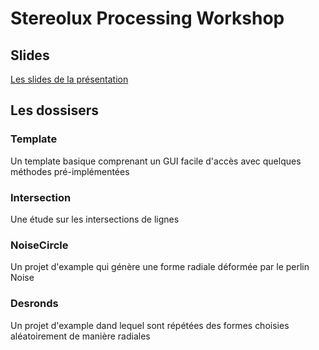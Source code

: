 # Stereolux Processing Workshop

## Slides
[Les slides de la présentation](https://docs.google.com/presentation/d/1isZUjfIurUo376zeUXEuvciBxAVacQcXZtT23o4wItM)

## Les dossisers
### Template
Un template basique comprenant un GUI facile d'accès avec quelques méthodes pré-implémentées
### Intersection
Une étude sur les intersections de lignes
### NoiseCircle
Un projet d'example qui génère une forme radiale déformée par le perlin Noise
### Desronds
Un projet d'example dand lequel sont répétées des formes choisies aléatoirement de manière radiales